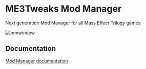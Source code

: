 # ME3Tweaks Mod Manager
Next generation Mod Manager for all Mass Effect Trilogy games

![mmwindow](https://i.imgur.com/guvrtig.png)

## Documentation
[Mod Manager documentation](https://github.com/ME3Tweaks/ME3TweaksModManager/tree/staticfiles/documentation#readme)
